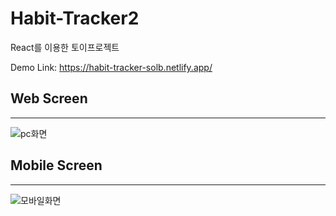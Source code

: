 # Habit-Tracker2

React를 이용한 토이프로젝트

Demo Link: <https://habit-tracker-solb.netlify.app/>

## Web Screen

---

![pc화면](https://user-images.githubusercontent.com/59462108/132641950-524e2061-93f8-4868-9f58-adb2932a83e5.png)

## Mobile Screen

---

![모바일화면](https://user-images.githubusercontent.com/59462108/132645091-ac2259c9-1aa6-4e81-9461-6a1766a063a2.png)
